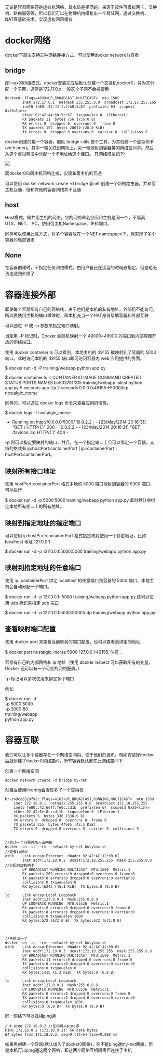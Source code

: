 无论是容器网络还是虚拟机网络，其本质是相同的，来源于软件可模拟网卡、交换机、路由器等等，所以我们可以在物理机内模拟出一个局域网，通过交换机、NAT等基础技术，实现虚拟网落模拟

# docker网络
docker下原生支持三种网络连接方式，可以使用docker network ls查看

## bridge
即linux的桥接模式，docker安装完成后默认创建一个交换机docker0，并为其分配一个子网，通常是172.17.0.x 一般这个子网不会被使用

    docker0: flags=4099<UP,BROADCAST,MULTICAST>  mtu 1500
            inet 172.17.0.1  netmask 255.255.0.0  broadcast 172.17.255.255
            inet6 fe80::42:44ff:feb0:5c67  prefixlen 64  scopeid 0x20<link>
            ether 02:42:44:b0:5c:67  txqueuelen 0  (Ethernet)
            RX packets 11  bytes 756 (756.0 B)
            RX errors 0  dropped 0  overruns 0  frame 0
            TX packets 157  bytes 28679 (28.0 KiB)
            TX errors 0  dropped 0 overruns 0  carrier 0  collisions 0


docker创建的每一个容器，借助 bridge-utils 这个工具，为其创建一个虚拟网卡(veth peer)。其中一端关联到网桥上，另一端映射到容器类的网络空间中。然后从这个虚拟网段中分配一个IP地址给这个接口。 其网络模型如下:

![](img/5.png)

而docker0和宿主机网络连接，实现和宿主机的互通

可以使用 docker network create -d bridge 新net 创建一个新的路由器，并和宿主机互通，但和其他的容器网络并不互通

## host

Host模式，即共用主机的网络，它的网络命名空间和主机是同一个，不隔离UTS、NET、IPC，使用宿主机Namespace、IP和端口。

同样可以使用此类方式，将多个容器放在一个NET namespace下，就实现了多个容器的局部通讯

## None
在容器创建时，不指定任何网络模式。由用户自己在适当的时候去指定，但是也无法连通到外部了


# 容器连接外部
即使每个容器都有自己的网络栈，由于他们是本机的私有地址，外部仍不能访问，所以要使用主机的端口做映射，即本机充当一个NAT身份帮助容器和外部互联

可以通过 -P 或 -p 参数来指定端口映射。

当使用 -P 标记时，Docker 会随机映射一个 49000~49900 的端口到内部容器开放的网络端口。

使用 docker container ls 可以看到，本地主机的 49155 被映射到了容器的 5000 端口。此时访问本机的 49155 端口即可访问容器内 web 应用提供的界面。

$ docker run -d -P training/webapp python app.py

$ docker container ls -l
CONTAINER ID  IMAGE                   COMMAND       CREATED        STATUS        PORTS                    NAMES
bc533791f3f5  training/webapp:latest  python app.py 5 seconds ago  Up 2 seconds  0.0.0.0:49155->5000/tcp  nostalgic_morse

同样的，可以通过 docker logs 命令来查看应用的信息。

$ docker logs -f nostalgic_morse
* Running on http://0.0.0.0:5000/
10.0.2.2 - - [23/May/2014 20:16:31] "GET / HTTP/1.1" 200 -
10.0.2.2 - - [23/May/2014 20:16:31] "GET /favicon.ico HTTP/1.1" 404 -

-p 则可以指定要映射的端口，并且，在一个指定端口上只可以绑定一个容器。支持的格式有 ip:hostPort:containerPort | ip::containerPort | hostPort:containerPort。

## 映射所有接口地址
使用 hostPort:containerPort 格式本地的 5000 端口映射到容器的 5000 端口，可以执行

$ docker run -d -p 5000:5000 training/webapp python app.py
此时默认会绑定本地所有接口上的所有地址。

## 映射到指定地址的指定端口
可以使用 ip:hostPort:containerPort 格式指定映射使用一个特定地址，比如 localhost 地址 127.0.0.1

$ docker run -d -p 127.0.0.1:5000:5000 training/webapp python app.py

## 映射到指定地址的任意端口
使用 ip::containerPort 绑定 localhost 的任意端口到容器的 5000 端口，本地主机会自动分配一个端口。

$ docker run -d -p 127.0.0.1::5000 training/webapp python app.py
还可以使用 udp 标记来指定 udp 端口

$ docker run -d -p 127.0.0.1:5000:5000/udp training/webapp python app.py

## 查看映射端口配置
使用 docker port 来查看当前映射的端口配置，也可以查看到绑定的地址

$ docker port nostalgic_morse 5000
127.0.0.1:49155.
注意：

容器有自己的内部网络和 ip 地址（使用 docker inspect 可以获取所有的变量，Docker 还可以有一个可变的网络配置。）

-p 标记可以多次使用来绑定多个端口

例如

$ docker run -d \
    -p 5000:5000 \
    -p 3000:80 \
    training/webapp \
    python app.py

# 容器互联

我们可以让多个容器存在一个网络空间内，便于他们的通讯，例如安装好docker后就创建了docker0网络空间，所有容器默认都在此网络空间下

创建一个网络空间

    docker network create -d bridge my-net
    
创建后使用ifconfig会发现多了一个交换机

    br-c49cc6528f98: flags=4163<UP,BROADCAST,RUNNING,MULTICAST>  mtu 1500
        inet 172.18.0.1  netmask 255.255.0.0  broadcast 172.18.255.255
        inet6 fe80::42:6eff:fe0c:cd1b  prefixlen 64  scopeid 0x20<link>
        ether 02:42:6e:0c:cd:1b  txqueuelen 0  (Ethernet)
        RX packets 6  bytes 336 (336.0 B)
        RX errors 0  dropped 0  overruns 0  frame 0
        TX packets 255  bytes 44605 (43.5 KiB)
        TX errors 0  dropped 0 overruns 0  carrier 0  collisions 0


    //启动一个容器并加入该网络
    docker run -it --rm --network my-net busybox sh
    //查看ip地址
    eth0    Link encap:Ethernet  HWaddr 02:42:AC:12:00:02  
            inet addr:172.18.0.2  Bcast:172.18.255.255  Mask:255.255.0.0 //分配的虚拟网卡
            UP BROADCAST RUNNING MULTICAST  MTU:1500  Metric:1
            RX packets:269 errors:0 dropped:0 overruns:0 frame:0
            TX packets:0 errors:0 dropped:0 overruns:0 carrier:0
            collisions:0 txqueuelen:0 
            RX bytes:46242 (45.1 KiB)  TX bytes:0 (0.0 B)

    lo      Link encap:Local Loopback  
            inet addr:127.0.0.1  Mask:255.0.0.0
            UP LOOPBACK RUNNING  MTU:65536  Metric:1
            RX packets:8 errors:0 dropped:0 overruns:0 frame:0
            TX packets:8 errors:0 dropped:0 overruns:0 carrier:0
            collisions:0 txqueuelen:1000 
            RX bytes:672 (672.0 B)  TX bytes:672 (672.0 B)
    
    
    
    //再启动一个
    docker run -it --rm --network my-net busybox sh
    eth0    Link encap:Ethernet  HWaddr 02:42:AC:12:00:03  
            inet addr:172.18.0.3  Bcast:172.18.255.255  Mask:255.255.0.0
            UP BROADCAST RUNNING MULTICAST  MTU:1500  Metric:1
            RX packets:11 errors:0 dropped:0 overruns:0 frame:0
            TX packets:0 errors:0 dropped:0 overruns:0 carrier:0
            collisions:0 txqueuelen:0 
            RX bytes:1415 (1.3 KiB)  TX bytes:0 (0.0 B)

    lo      Link encap:Local Loopback  
            inet addr:127.0.0.1  Mask:255.0.0.0
            UP LOOPBACK RUNNING  MTU:65536  Metric:1
            RX packets:0 errors:0 dropped:0 overruns:0 frame:0
            TX packets:0 errors:0 dropped:0 overruns:0 carrier:0
            collisions:0 txqueuelen:1000 
            RX bytes:0 (0.0 B)  TX bytes:0 (0.0 B)
    
同一网络下可以互相ping通

    / # ping 172.18.0.2 //互相可以ping通
    PING 172.18.0.2 (172.18.0.2): 56 data bytes
    64 bytes from 172.18.0.2: seq=0 ttl=64 time=0.080 ms


如果再创建一个容器(默认加入了docker0网络)，则不能ping通my-net网络，但是本机可以ping通这两个网络，即这两个网络互相隔离但连接了主机